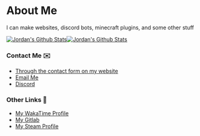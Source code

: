 # About Me

I can make websites, discord bots, minecraft plugins, and some other stuff

[![Jordan's Github Stats](https://github-readme-stats.vercel.app/api?username=driedsponge&include_all_commits=true&hide_border=true&layout=compact)](https://github.com/driedsponge/github-readme-stats)[![Jordan's Github Stats](https://github-readme-stats.vercel.app/api/top-langs/?username=driedsponge&layout=compact&hide_border=true&bg_color=ffffff&langs_count=10)](https://github.com/driedsponge/github-readme-stats)



### Contact Me ✉️
- [Through the contact form on my website](https://driedsponge.net/#contact-form)
- [Email Me](mailto:jordan@driedsponge.net)
- [Discord](https://discord.com/invite/YS4WZWG)

### Other Links 🔗
- [My WakaTime Profile](https://wakatime.com/@DriedSponge)
- [My Gitlab](https://gitlab.com/DriedSponge)
- [My Steam Profile](https://steamcommunity.com/id/driedsponge/)
